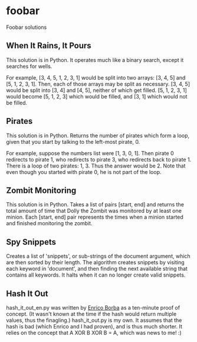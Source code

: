 # foobar
Foobar solutions

## When It Rains, It Pours
This solution is in Python. It operates much like a binary search, except it searches for wells.

For example, [3, 4, 5, 1, 2, 3, 1] would be split into two arrays: [3, 4, 5] and [5, 1, 2, 3, 1]. Then, each of those arrays may be split as necessary. [3, 4, 5] would be split into [3, 4] and [4, 5], neither of which get filled. [5, 1, 2, 3, 1] would become [5, 1, 2, 3] which would be filled, and [3, 1] which would not be filled. 

## Pirates
This solution is in Python. Returns the number of pirates which form a loop, given that you start by talking to the left-most pirate, 0. 

For example, suppose the numbers list were [1, 3, 0, 1]. Then pirate 0 redirects to pirate 1, who redirects to pirate 3, who redirects back to pirate 1. There is a loop of two pirates: 1, 3. Thus the answer would be 2. Note that even though you started with pirate 0, he is not part of the loop.

## Zombit Monitoring
This solution is in Python. Takes a list of pairs [start, end] and returns the total amount of time that Dolly the Zombit was monitored by at least one minion. Each [start, end] pair represents the times when a minion started and finished monitoring the zombit. 

## Spy Snippets
Creates a list of 'snippets', or sub-strings of the document argument, which are then sorted by their length. The algorithm creates snippets by visiting each keyword in 'document', and then finding the next available string that contains all keywords. It halts when it can no longer create valid snippets.

## Hash It Out
hash_it_out_en.py was written by [Enrico Borba](https://github.com/enricozb) as a ten-minute proof of concept. (It wasn't known at the time if the hash would return multiple values, thus the finagling.)
hash_it_out.py is my own. It assumes that the hash is bad (which Enrico and I had proven), and is thus much shorter. It relies on the concept that A XOR B XOR B = A, which was news to me! :)